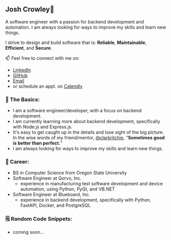 ## Josh Crowley👋
A software engineer with a passion for backend development and automation. I am always looking for ways to improve my skills and learn new things.

I strive to design and build software that is: **Reliable**, **Maintainable**, **Efficient**, and **Secure**.

📫 Feel free to connect with me on:
- [LinkedIn](https://www.linkedin.com/in/joshua-crowley-3i7/)
- [GitHub](https://github.com/jcrowley3)
- [Email](mailto:jcrowley317@gmail.com)
- or schedule an appt. on [Calendly](https://calendly.com/joshcrowley/30min)

### 💬 The Basics:
- I am a software engineer/developer, with a focus on backend development.
- I am currently learning more about backend development, specifically with Node.js and Express.js.
- It's easy to get caught up in the details and lose sight of the big picture. In the wise words of my friend/mentor, [@clarkritchie](https://github.com/clarkritchie), "**Sometimes good is better than perfect.**" 
- I am always looking for ways to improve my skills and learn new things.

### 🔭 Career:
- BS in Computer Science from Oregon State University
- Software Engineer at Qorvo, Inc.
  - experience in manufacturing test software development and device automation, using Python, PyQt, and VB.NET
- Software Engineer at Blueboard, Inc.
  - experience in backend development, specifically with Python, FastAPI, Docker, and PostgreSQL


### 🗒️ Random Code Snippets:
- coming soon...


<!--
**jcrowley3/jcrowley3** is a ✨ _special_ ✨ repository because its `README.md` (this file) appears on your GitHub profile.

Here are some ideas to get you started:

- 🔭 I’m currently working on ...
- 🌱 I’m currently learning ...
- 👯 I’m looking to collaborate on ...
- 🤔 I’m looking for help with ...
- 💬 Ask me about ...
- 📫 How to reach me: ...
- 😄 Pronouns: ...
- ⚡ Fun fact: ...
-->
